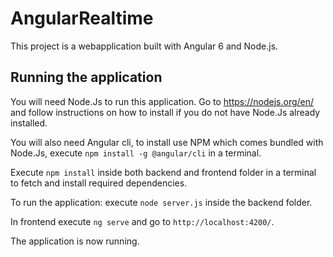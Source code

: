 # AngularRealtime

This project is a webapplication built with Angular 6 and Node.js.

## Running the application
You will need Node.Js to run this application. Go to https://nodejs.org/en/ and follow instructions on how to install if you do not have Node.Js already installed.

You will also need Angular cli, to install use NPM which comes bundled with Node.Js, execute `npm install -g @angular/cli` in a terminal.

Execute  `npm install` inside  both backend and frontend folder in a terminal to fetch and install required dependencies.

To run the application:  execute `node server.js` inside the backend folder.

In frontend execute  `ng serve` and go to `http://localhost:4200/`.

The application is now running.
